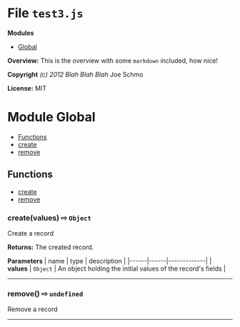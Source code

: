 # File `test3.js`

**Modules**
* [Global](#module-Global)


**Overview:** This is the overview with some `markdown` included, how nice!



**Copyright** *(c) 2012 Blah Blah Blah* Joe Schmo

**License:** MIT 



# Module Global


* [Functions](#functions)
* [create](#create-values-x21e8-Object-)
* [remove](#remove-x21e8-)



## Functions
* [create](#create-values-x21e8-Object-)
* [remove](#remove-x21e8-)

### create(values)  &#x21e8; `Object`

Create a record



**Returns:** The created record.

**Parameters**
| name | type | description |
|------|------|-------------|
| **values** | `Object` | An object holding the initial values of the record's fields |




---
### remove()  &#x21e8; `undefined`

Remove a record








---


